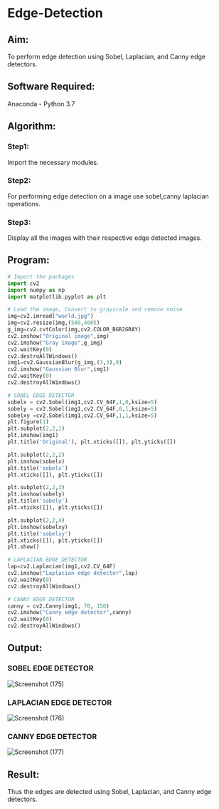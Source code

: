# Edge-Detection
## Aim:
To perform edge detection using Sobel, Laplacian, and Canny edge detectors.

## Software Required:
Anaconda - Python 3.7

## Algorithm:
### Step1:
Import the necessary modules.
### Step2:
For performing edge detection on a image use sobel,canny laplacian operations.

### Step3:
Display all the images with their respective edge detected images.
 
## Program:

``` Python
# Import the packages
import cv2
import numpy as np
import matplotlib.pyplot as plt

# Load the image, Convert to grayscale and remove noise
img=cv2.imread("world.jpg")
img=cv2.resize(img,(500,400))
g_img=cv2.cvtColor(img,cv2.COLOR_BGR2GRAY)
cv2.imshow("Original image",img)
cv2.imshow("Gray image",g_img)
cv2.waitKey(0)
cv2.destroAllWindows()
img1=cv2.GaussianBlur(g_img,(3,3),0)
cv2.imshow("Gaussian Blur",img1)
cv2.waitKey(0)
cv2.destroyAllWindows()

# SOBEL EDGE DETECTOR
sobelx = cv2.Sobel(img1,cv2.CV_64F,1,0,ksize=5)
sobely = cv2.Sobel(img1,cv2.CV_64F,0,1,ksize=5)
sobelxy =cv2.Sobel(img1,cv2.CV_64F,1,1,ksize=5)
plt.figure(1)
plt.subplot(2,2,1)
plt.imshow(img1)
plt.title('Original'), plt.xticks([]), plt.yticks([])

plt.subplot(2,2,2)
plt.imshow(sobelx)
plt.title('sobelx')
plt.xticks([]), plt.yticks([])

plt.subplot(2,2,3)
plt.imshow(sobely)
plt.title('sobely')
plt.xticks([]), plt.yticks([])

plt.subplot(2,2,4)
plt.imshow(sobelxy)
plt.title('sobelxy')
plt.xticks([]), plt.yticks([])
plt.show()

# LAPLACIAN EDGE DETECTOR
lap=cv2.Laplacian(img1,cv2.CV_64F)
cv2.imshow("Laplacian edge detector",lap)
cv2.waitKey(0)
cv2.destroyAllWindows()

# CANNY EDGE DETECTOR
canny = cv2.Canny(img1, 70, 150)
cv2.imshow("Canny edge detector",canny)
cv2.waitKey(0)
cv2.destroyAllWindows()
```

## Output:
### SOBEL EDGE DETECTOR
![Screenshot (175)](https://user-images.githubusercontent.com/75243072/173771860-3d3527f2-750b-460c-a844-b00c3e9e8351.png)

### LAPLACIAN EDGE DETECTOR
![Screenshot (176)](https://user-images.githubusercontent.com/75243072/173771944-66dbfdf0-01ab-46ad-9097-05aaac5c1006.png)

### CANNY EDGE DETECTOR
![Screenshot (177)](https://user-images.githubusercontent.com/75243072/173772157-9a474982-f2ab-41ef-8025-a2e7c0fe8321.png)


## Result:
Thus the edges are detected using Sobel, Laplacian, and Canny edge detectors.
